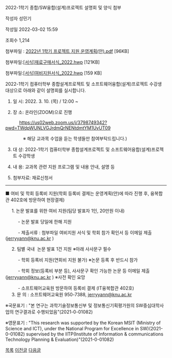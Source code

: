 
2022-1학기 종합/SW융합(설계)프로젝트 설명회 및 양식 첨부





작성자
성민기


작성일
2022-03-02 15:59


조회수
1,214


첨부파일 : [2022년 1학기 프로젝트 지원 운영계획(안).pdf](https://computer.knu.ac.kr/pack/bbs/down.php?f_name=Q0dUVllEWFdbVXNNdxAZblNAQw==&o_name=2022년1학기프로젝트지원운영계획(안).pdf&tbl=Site_BBS_25) [96KB]  

첨부파일:[[서식]재료구매서식\_2022.hwp](https://computer.knu.ac.kr/pack/bbs/down.php?f_name=QEdUVllEWFZZVXVLeRAQbktTVQ==&o_name=[서식]재료구매서식_2022.hwp&tbl=Site_BBS_25) [121KB]  

첨부파일:[[서식]여비지원서식\_2022.hwp](https://computer.knu.ac.kr/pack/bbs/down.php?f_name=QUdUVllEWFZZVXVLeRAQbktTVQ==&o_name=[서식]여비지원서식_2022.hwp&tbl=Site_BBS_25) [159 KB]


﻿﻿﻿﻿﻿﻿﻿﻿﻿﻿﻿﻿﻿﻿﻿﻿﻿﻿﻿﻿﻿﻿﻿﻿﻿﻿﻿﻿﻿﻿﻿2022-1학기 컴퓨터학부 종합설계프로젝트 및 소프트웨어융합(설계)프로젝트 수강생 대상으로 아래와 같이 설명회를 실시합니다.﻿  


  


1. 일 시: 2022. 3. 10. (목) / 12:00 ~

  


2. 장 소: 온라인(ZOOM)으로 진행

           <https://us02web.zoom.us/j/3798749342?pwd=TWdpWUNLVGJrdmQrNENtdmtYM1UvUT09>

              ※ 해당 교과목 수업을 듣는 학생들만 참여부탁드립니다.)

  


3. 대 상: 2022-1학기 컴퓨터학부 종합설계프로젝트 및 소프트웨어융합(설계)프로젝트 수강학생

  


4. 내 용: 교과목 관련 지원 프로그램 및 내용 안내, 설명 등 

  


5. 첨부자료: 재료신청서

  


--------------------------------------------------------------------------------------------------------------------------------------------------------------------------------------------------------------------  


■ 여비 및 학회 등록비 지원(학회 등록비 결제는 운영계획(안)에 따라 진행 후, 융복합관 402호에 방문하여 현장결제)

  


     1. 논문 발표를 위한 여비 지원(팀당 발표자 1인, 20만원 이내)

          - 논문 발표 당일에 한해 지원

          - 제출서류 : 첨부파일 여비지원 서식 및 학회 참가 확인서 등 이메일 제출(jerryyann@knu.ac.kr )  


     2. 팀별 국내  논문 발표 1건 지원 ※아래 사사문구 필수

          - 학회 등록비 지원(연회비 지원 불가) ※논문 등록 후 반드시 참가

          - 학회 정보(등록비 부분 등), 사사문구 확인 가능한 논문 등 이메일 제출(jerryyann@knu.ac.kr ) ※사전 확인 요망 

          - 소프트웨어교육원 방문하여 등록비 결제 (IT융복합관 402호)  
     3. 문 의 : 소프트웨어교육원 950-7388, jerryyann@knu.ac.kr

  


※국문표기 : "본 연구는 과학기술정보통신부 및 정보통신기획평가원의 SW중심대학사업의 연구결과로 수행되었음"(2021-0-01082)

※영문표기 : "This research was supported by the Korean MSIT (Ministry of Science and ICT), under the National Program for Excellence in SW)(2021-0-01082) supervised by the IITP(Institute of Information & communications Technology Planning & Evaluation)"(2021-0-01082)







[목록](https://computer.knu.ac.kr/06_sub/02_sub.html?key=&keyfield=&category=&page=1&bbs_code=Site_BBS_25)
[이전글](https://computer.knu.ac.kr/06_sub/02_sub.html?bbs_cmd=view&page=1&key=&keyfield=&category=&no=3711&bbs_code=Site_BBS_25)
[다음글](https://computer.knu.ac.kr/06_sub/02_sub.html?bbs_cmd=view&page=1&key=&keyfield=&category=&no=3713&bbs_code=Site_BBS_25)

















 